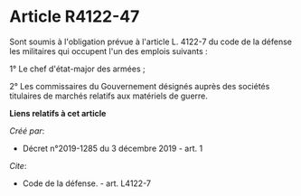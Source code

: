 # Article R4122-47

Sont soumis à l'obligation prévue à l'article L. 4122-7 du code de la défense les militaires qui occupent l'un des emplois
suivants : 

1° Le chef d'état-major des armées ; 

2° Les commissaires du Gouvernement désignés auprès des sociétés titulaires de marchés relatifs aux matériels de guerre.

**Liens relatifs à cet article**

_Créé par_:

  - Décret n°2019-1285 du 3 décembre 2019 - art. 1

_Cite_:

  - Code de la défense. - art. L4122-7
